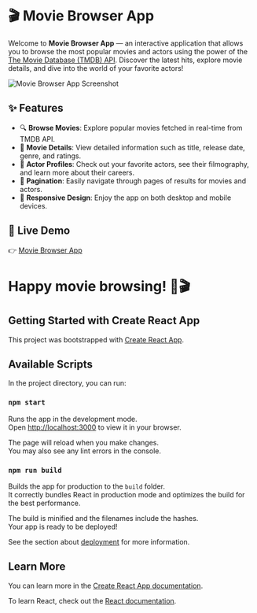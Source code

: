 
# 🎬 Movie Browser App

Welcome to **Movie Browser App** — an interactive application that allows you to browse the most popular movies and actors using the power of the [The Movie Database (TMDB) API](https://www.themoviedb.org/documentation/api). Discover the latest hits, explore movie details, and dive into the world of your favorite actors!

![Movie Browser App Screenshot](./images/movie-browser-screenshot.png)

## ✨ Features

- 🔍 **Browse Movies**: Explore popular movies fetched in real-time from TMDB API.
- 🎥 **Movie Details**: View detailed information such as title, release date, genre, and ratings.
- 👤 **Actor Profiles**: Check out your favorite actors, see their filmography, and learn more about their careers.
- 🔄 **Pagination**: Easily navigate through pages of results for movies and actors.
- 📱 **Responsive Design**: Enjoy the app on both desktop and mobile devices.

## 🚀 Live Demo

👉 [Movie Browser App](https://adamgralak.github.io/movies-browser/#/movies)


# Happy movie browsing! 🍿🎬


## Getting Started with Create React App

This project was bootstrapped with [Create React App](https://github.com/facebook/create-react-app).

## Available Scripts

In the project directory, you can run:

### `npm start`

Runs the app in the development mode.\
Open [http://localhost:3000](http://localhost:3000) to view it in your browser.

The page will reload when you make changes.\
You may also see any lint errors in the console.

### `npm run build`

Builds the app for production to the `build` folder.\
It correctly bundles React in production mode and optimizes the build for the best performance.

The build is minified and the filenames include the hashes.\
Your app is ready to be deployed!

See the section about [deployment](https://facebook.github.io/create-react-app/docs/deployment) for more information.

## Learn More

You can learn more in the [Create React App documentation](https://facebook.github.io/create-react-app/docs/getting-started).

To learn React, check out the [React documentation](https://reactjs.org/).
